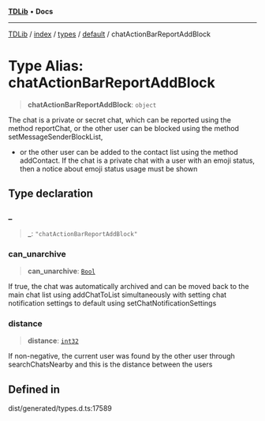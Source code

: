 [**TDLib**](../../../../../../README.md) • **Docs**

***

[TDLib](../../../../../../modules.md) / [index](../../../../../README.md) / [types](../../../README.md) / [default](../README.md) / chatActionBarReportAddBlock

# Type Alias: chatActionBarReportAddBlock

> **chatActionBarReportAddBlock**: `object`

The chat is a private or secret chat, which can be reported using the method reportChat, or the other user can be blocked using the method setMessageSenderBlockList,

- or the other user can be added to the contact list using the method addContact. If the chat is a private chat with a user with an emoji status, then a notice about emoji status usage must be shown

## Type declaration

### \_

> **\_**: `"chatActionBarReportAddBlock"`

### can\_unarchive

> **can\_unarchive**: [`Bool`](Bool.md)

If true, the chat was automatically archived and can be moved back to the main chat list using addChatToList simultaneously with setting chat notification settings to default using setChatNotificationSettings

### distance

> **distance**: [`int32`](int32.md)

If non-negative, the current user was found by the other user through searchChatsNearby and this is the distance between the users

## Defined in

dist/generated/types.d.ts:17589
